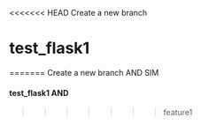 <<<<<<< HEAD
Create a new branch
# test_flask1  ##
=======
Create a new branch  AND SIM
#### test_flask1 AND ##
>>>>>>> feature1
